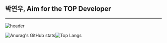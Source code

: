 ## 박연우, Aim for the TOP Developer
---

<!--
**HyeonWooGa/HyeonWooGa** is a ✨ _special_ ✨ repository because its `README.md` (this file) appears on your GitHub profile.

Here are some ideas to get you started:

- 🔭 I’m currently working on ...
- 🌱 I’m currently learning ...
- 👯 I’m looking to collaborate on ...
- 🤔 I’m looking for help with ...
- 💬 Ask me about ...
- 📫 How to reach me: ...
- 😄 Pronouns: ...
- ⚡ Fun fact: ...
-->
![header](https://capsule-render.vercel.app/api?type=waving&color=timeGradient&height=200&section=header&text=Aim%20for%20the%20Top%20Developer&fontSize=46&desc=박연우&descSize=32&descAlignY=30&descAlign=22)

![Anurag's GitHub stats](https://github-readme-stats.vercel.app/api?username=HyeonWooGa&show_icons=true&theme=tokyonight)![Top Langs](https://github-readme-stats.vercel.app/api/top-langs/?username=HyeonWooGa&layout=compact&theme=tokyonight)

